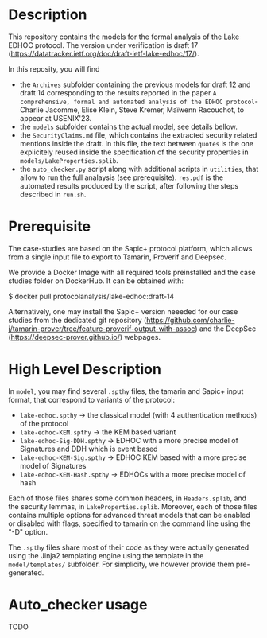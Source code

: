 
# Description

This repository contains the models for the formal analysis of the Lake EDHOC protocol.
The version under verification is draft 17 (https://datatracker.ietf.org/doc/draft-ietf-lake-edhoc/17/).

In this reposity, you will find
 * the `Archives` subfolder containing the previous models for draft 12 and draft 14 corresponding to the results reported in the paper `A comprehensive, formal and automated analysis of the EDHOC protocol`- Charlie Jacomme, Elise Klein, Steve Kremer, Maïwenn Racouchot, to appear at USENIX'23.
 * the `models` subfolder contains the actual model, see details bellow.
 * the `SecurityClaims.md` file, which contains the extracted security related mentions inside the draft. In this file, the text between `quotes` is the one explicitely reused inside the specification of the security properties in `models/LakeProperties.splib`.
 * the `auto_checker.py` script along with additional scripts in `utilities`, that allow to run the full analaysis (see prerequisite). `res.pdf` is the automated results produced by the script, after following the steps described in `run.sh`.
 

# Prerequisite

The case-studies are based on the Sapic+ protocol platform, which allows from a single input file to export to Tamarin, Proverif and Deepsec.

We provide a Docker Image with all required tools preinstalled and the case studies folder on DockerHub. It can be obtained with:

 $ docker pull protocolanalysis/lake-edhoc:draft-14

Alternatively, one may install the Sapic+ version neeeded for our case studies from the dedicated git repository (https://github.com/charlie-j/tamarin-prover/tree/feature-proverif-output-with-assoc) and the DeepSec (https://deepsec-prover.github.io/) webpages. 

# High Level Description


In `model`, you may find several `.spthy` files, the tamarin and Sapic+ input format, that correspond to variants of the protocol:
 * `lake-edhoc.spthy` -> the classical model (with 4 authentication methods) of the protocol
 * `lake-edhoc-KEM.spthy`  -> the KEM based variant
 * `lake-edhoc-Sig-DDH.spthy` -> EDHOC with a more precise model of Signatures and DDH which is event based
 * `lake-edhoc-KEM-Sig.spthy`  -> EDHOC KEM based with a more precise model of Signatures
 * `lake-edhoc-KEM-Hash.spthy`  -> EDHOCs with a more precise model of hash
 
 Each of those files shares some common headers, in `Headers.splib`, and the security lemmas, in `LakeProperties.splib`. Moreover, each of those files contains multiple options for advanced threat models that can be enabled or disabled with flags, specified to tamarin on the command line using the "-D" option. 
 
 The `.spthy` files share most of their code as they were actually generated using the Jinja2 templating engine using the template in the `model/templates/` subfolder. For simplicity, we however provide them pre-generated.
 
# Auto_checker usage
 
TODO
